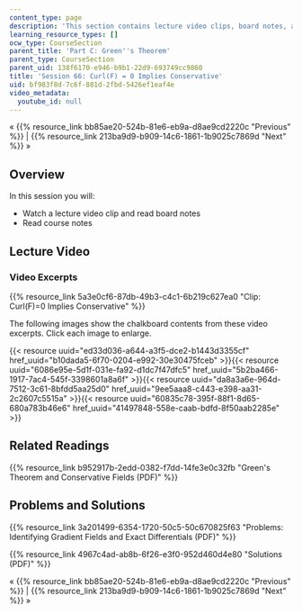 ```yaml
---
content_type: page
description: 'This section contains lecture video clips, board notes, and course notes. '
learning_resource_types: []
ocw_type: CourseSection
parent_title: 'Part C: Green''s Theorem'
parent_type: CourseSection
parent_uid: 138f6170-e946-b9b1-22d9-693749cc9860
title: 'Session 66: Curl(F) = 0 Implies Conservative'
uid: bf983f8d-7c6f-881d-2fbd-5426ef1eaf4e
video_metadata:
  youtube_id: null
---
```


« {{% resource_link bb85ae20-524b-81e6-eb9a-d8ae9cd2220c "Previous" %}} | {{% resource_link 213ba9d9-b909-14c6-1861-1b9025c7869d "Next" %}} »

Overview
--------

In this session you will:

*   Watch a lecture video clip and read board notes
*   Read course notes

Lecture Video
-------------

### Video Excerpts

{{% resource_link 5a3e0cf6-87db-49b3-c4c1-6b219c627ea0 "Clip: Curl(F)=0 Implies Conservative" %}}

The following images show the chalkboard contents from these video excerpts. Click each image to enlarge.

{{< resource uuid="ed33d036-a644-a3f5-dce2-b1443d3355cf" href_uuid="b10dada5-6f70-0204-e992-30e30475fceb" >}}{{< resource uuid="6086e95e-5d1f-031e-fa92-d1dc7f47dfc5" href_uuid="5b2ba466-1917-7ac4-545f-3398601a8a6f" >}}{{< resource uuid="da8a3a6e-964d-7512-3c61-8bfdd5aa25d0" href_uuid="9ee5aaa8-c443-e398-aa31-2c2607c5515a" >}}{{< resource uuid="60835c78-395f-88f1-8d65-680a783b46e6" href_uuid="41497848-558e-caab-bdfd-8f50aab2285e" >}}

Related Readings
----------------

{{% resource_link b952917b-2edd-0382-f7dd-14fe3e0c32fb "Green's Theorem and Conservative Fields (PDF)" %}}

Problems and Solutions
----------------------

{{% resource_link 3a201499-6354-1720-50c5-50c670825f63 "Problems: Identifying Gradient Fields and Exact Differentials (PDF)" %}}

{{% resource_link 4967c4ad-ab8b-6f26-e3f0-952d460d4e80 "Solutions (PDF)" %}}

« {{% resource_link bb85ae20-524b-81e6-eb9a-d8ae9cd2220c "Previous" %}} | {{% resource_link 213ba9d9-b909-14c6-1861-1b9025c7869d "Next" %}} »